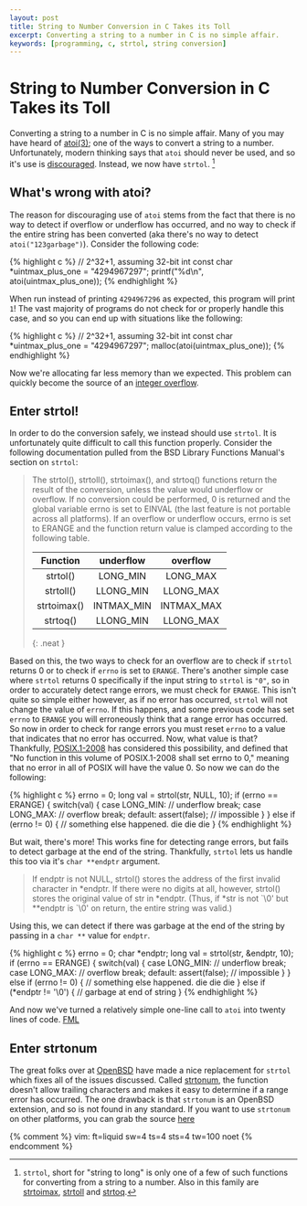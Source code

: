 ```yaml
---
layout: post
title: String to Number Conversion in C Takes its Toll
excerpt: Converting a string to a number in C is no simple affair.
keywords: [programming, c, strtol, string conversion]
---
```


# String to Number Conversion in C Takes its Toll

Converting a string to a number in C is no simple affair. Many of you may have heard of
[atoi(3)][atoi]; one of the ways to convert a string to a number.  Unfortunately, modern thinking
says that `atoi` should never be used, and so it's use is [discouraged][atoi-discouraged]. Instead,
we now have `strtol`. [^strtol-and-friends]

## What's wrong with atoi?

The reason for discouraging use of `atoi` stems from the fact that there is no way to detect if
overflow or underflow has occurred, and no way to check if the entire string has been converted (aka
there's no way to detect `atoi("123garbage")`).  Consider the following code:

{% highlight c %}
// 2^32+1, assuming 32-bit int
const char *uintmax_plus_one = "4294967297";
printf("%d\n", atoi(uintmax_plus_one));
{% endhighlight %}

When run instead of printing `4294967296` as expected, this program will print `1`! The
vast majority of programs do not check for or properly handle this case, and so you can end up with
situations like the following:

{% highlight c %}
// 2^32+1, assuming 32-bit int
const char *uintmax_plus_one = "4294967297";
malloc(atoi(uintmax_plus_one));
{% endhighlight %}

Now we're allocating far less memory than we expected. This problem can quickly become the source
of an [integer overflow][integer-overflow].

## Enter strtol!

In order to do the conversion safely, we instead should use `strtol`. It is unfortunately quite
difficult to call this function properly. Consider the following documentation pulled from the
BSD Library Functions Manual's section on `strtol`:

> The strtol(), strtoll(), strtoimax(), and strtoq() functions return the result
> of the conversion, unless the value would underflow or overflow.  If no
> conversion could be performed, 0 is returned and the global variable errno is
> set to EINVAL (the last feature is not portable across all platforms).  If an
> overflow or underflow occurs, errno is set to ERANGE and the function return
> value is clamped according to the following table.
>
> | Function    | underflow  | overflow   |
> |:-----------:|:----------:|:----------:|
> | strtol()    | LONG_MIN   | LONG_MAX   |
> | strtoll()   | LLONG_MIN  | LLONG_MAX  |
> | strtoimax() | INTMAX_MIN | INTMAX_MAX |
> | strtoq()    | LLONG_MIN  | LLONG_MAX  |
> {: .neat }

Based on this, the two ways to check for an overflow are to check if `strtol` returns 0 or to
check if `errno` is set to `ERANGE`. There's another simple case where `strtol` returns 0
specifically if the input string to `strtol` is `"0"`, so in order to accurately detect range errors,
we must check for `ERANGE`. This isn't quite so simple either however, as if no error has occurred,
`strtol` will not change the value of `errno`. If this happens, and some previous code has set
`errno` to `ERANGE` you will erroneously think that a range error has occurred. So now in order to
check for range errors you must reset `errno` to a value that indicates that no error has occurred.
Now, what value is that? Thankfully, [POSIX.1-2008][POSIX] has considered this possibility, and
defined that "No function in this volume of POSIX.1-2008 shall set errno to 0," meaning that no
error in all of POSIX will have the value 0. So now we can do the following:

{% highlight c %}
errno = 0;
long val = strtol(str, NULL, 10);
if (errno == ERANGE) {
	switch(val) {
	case LONG_MIN:
		// underflow
		break;
	case LONG_MAX:
		// overflow
		break;
	default:
		assert(false); // impossible
	}
} else if (errno != 0) {
	// something else happened. die die die
}
{% endhighlight %}

But wait, there's more! This works fine for detecting range errors, but fails to detect garbage at
the end of the string. Thankfully, `strtol` lets us handle this too via it's `char **endptr` argument.

> If endptr is not NULL, strtol() stores the address of the first invalid
> character in \*endptr.  If there were no digits at all, however, strtol()
> stores the original value of str in \*endptr.  (Thus, if \*str is not \`\\0'
> but \*\*endptr is \`\\0' on return, the entire string was valid.)

Using this, we can detect if there was garbage at the end of the string by passing in a `char **`
value for `endptr`.

{% highlight c %}
errno = 0;
char *endptr;
long val = strtol(str, &endptr, 10);
if (errno == ERANGE) {
	switch(val) {
	case LONG_MIN:
		// underflow
		break;
	case LONG_MAX:
		// overflow
		break;
	default:
		assert(false); // impossible
	}
} else if (errno != 0) {
	// something else happened. die die die
} else if (*endptr != '\\0') {
	// garbage at end of string
}
{% endhighlight %}

And now we've turned a relatively simple one-line call to `atoi` into twenty lines of code. [FML]

## Enter strtonum

The great folks over at [OpenBSD] have made a nice replacement for `strtol` which fixes all of the
issues discussed. Called [strtonum], the function doesn't allow trailing characters and makes it
easy to determine if a range error has occurred. The one drawback is that `strtonum` is an OpenBSD
extension, and so is not found in any standard. If you want to use `strtonum` on other platforms,
you can grab the source [here][strtonum-src]

[^strtol-and-friends]: `strtol`, short for "string to long" is only one of a few of such functions
	for converting from a string to a number. Also in this family are [strtoimax][strtol],
	[strtoll][strtol] and [strtoq][strtol].

[atoi]: http://man7.org/linux/man-pages/man3/atoi.3.html "atoi(3)"
[strtol]: http://man7.org/linux/man-pages/man3/strtol.3.html "strtol(3)"
[atoi-discouraged]: http://pubs.opengroup.org/onlinepubs/9699919799/functions/atoi.html#tag_16_30_07 "atoi - APPLICATION USAGE"
[integer-overflow]: https://www.owasp.org/index.php/Integer_overflow "Integer overflow"
[POSIX]: http://pubs.opengroup.org/onlinepubs/9699919799/functions/errno.html "errno - error return value"
[FML]: http://www.fmylife.com "Fuck my Life"
[strtonum]: http://www.openbsd.org/cgi-bin/man.cgi?query=strtonum "strtonum - reliably convert string value to an integer"
[OpenBSD]: http://openbsd.org/
[strtonum-src]: http://anoncvs.estpak.ee/cgi-bin/cgit/openbsd-src/tree/lib/libc/stdlib/strtonum.c

{% comment %}
vim: ft=liquid sw=4 ts=4 sts=4 tw=100 noet
{% endcomment %}
